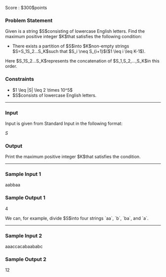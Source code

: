 
<div>

<span>

<span>

<p>
Score : $300$points
</p>

<div>

<section>

### **Problem Statement**

<p>
Given is a string $S$consisting of lowercase English letters. Find the maximum positive integer $K$that satisfies the following condition:
</p>

<ul>

<li>
There exists a partition of $S$into $K$non-empty strings $S=S_1S_2...S_K$such that $S_i \neq S_{i+1}$($1 \leq i \leq K-1$).
</li>

</ul>

<p>
Here $S_1S_2...S_K$represents the concatenation of $S_1,S_2,...,S_K$in this order.
</p>

</section>

</div>

<div>

<section>

### **Constraints**

<ul>

<li>
$1 \leq |S| \leq 2 \times 10^5$
</li>

<li>
$S$consists of lowercase English letters.
</li>

</ul>

</section>

</div>

---

<div>

<div>

<section>

### **Input**

<p>
Input is given from Standard Input in the following format:
</p>

<div>

$S$
</div>

</section>

</div>

<div>

<section>

### **Output**

<p>
Print the maximum positive integer $K$that satisfies the condition.
</p>

</section>

</div>

</div>

---

<div>

<section>

### **Sample Input 1**

<div>

aabbaa

</div>

</section>

</div>

<div>

<section>

### **Sample Output 1**

<div>

4

</div>

<p>
We can, for example, divide $S$into four strings `aa`, `b`, `ba`, and `a`.
</p>

</section>

</div>

---

<div>

<section>

### **Sample Input 2**

<div>

aaaccacabaababc

</div>

</section>

</div>

<div>

<section>

### **Sample Output 2**

<div>

12

</div>

</section>

</div>

</span>

</span>

</div>

